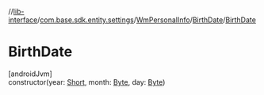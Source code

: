 //[lib-interface](../../../../index.md)/[com.base.sdk.entity.settings](../../index.md)/[WmPersonalInfo](../index.md)/[BirthDate](index.md)/[BirthDate](-birth-date.md)

# BirthDate

[androidJvm]\
constructor(year: [Short](https://kotlinlang.org/api/latest/jvm/stdlib/kotlin/-short/index.html), month: [Byte](https://kotlinlang.org/api/latest/jvm/stdlib/kotlin/-byte/index.html), day: [Byte](https://kotlinlang.org/api/latest/jvm/stdlib/kotlin/-byte/index.html))
